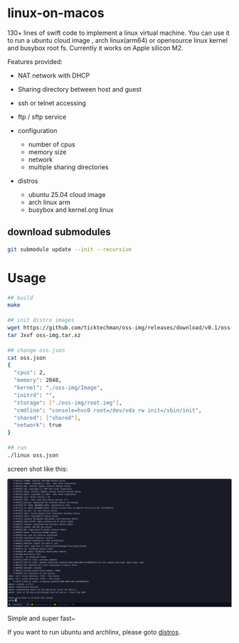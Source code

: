 # linux-on-macos
130+ lines of swift code to implement a linux virtual machine. You can use it to run a ubuntu cloud image , arch linux(arm64) or opensource linux kernel and busybox root fs. Currently it works on Apple silicon M2. 

Features provided:

- NAT network with DHCP
- Sharing directory between host and guest
- ssh or telnet accessing
- ftp / sftp service

- configuration
  - number of cpus
  - memory size
  - network
  - multiple sharing directories
- distros
  - ubuntu 25.04 cloud image
  - arch linux arm
  - busybox and kernel.org linux


## download submodules

```bash
git submodule update --init --recursive
```



# Usage

```bash
## build
make

## init distro images
wget https://github.com/ticktechman/oss-img/releases/download/v0.1/oss-img.tar.xz
tar Jxvf oss-img.tar.xz

## change oss.json
cat oss.json
{
  "cpus": 2,
  "memory": 2048,
  "kernel": "./oss-img/Image",
  "initrd": "",
  "storage": ["./oss-img/root.img"],
  "cmdline": "console=hvc0 root=/dev/vda rw init=/sbin/init",
  "shared": ["shared"],
  "network": true
}

## run 
./linux oss.json


```

screen shot like this:

![oss](./doc/images/oss.png)

Simple and super fast~



If you want to run ubuntu and archlinx, please goto [distros](distros.md).

